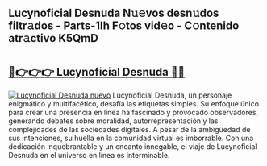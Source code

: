 ## Lucynoficial Desnuda N𝚞𝚎vos desn𝚞dos filtr𝚊dos - Parts-1Ih F𝚘tos vid𝚎o - C𝚘ntenido atr𝚊ctivo K5QmD

# <h2><a href="http://mbapch.tromn.icu/?c=Lucynoficial+Desnuda">🔗👉👉👉 Lucynoficial Desnuda 🔗🔗</a></h2>

[![Lucynoficial Desnuda nuevo](https://i.imgur.com/pEAQMta.gif)](http://mbapch.tromn.icu/?c=Lucynoficial+Desnuda)
Lucynoficial Desnuda, un personaje enigmático y multifacético, desafía las etiquetas simples. Su enfoque único para crear una presencia en línea ha fascinado y provocado observadores, generando debates sobre moralidad, autorrepresentación y las complejidades de las sociedades digitales. A pesar de la ambigüedad de sus intenciones, su huella en la comunidad virtual es imborrable. Con una dedicación inquebrantable y un encanto innegable, el viaje de Lucynoficial Desnuda en el universo en línea es interminable.
